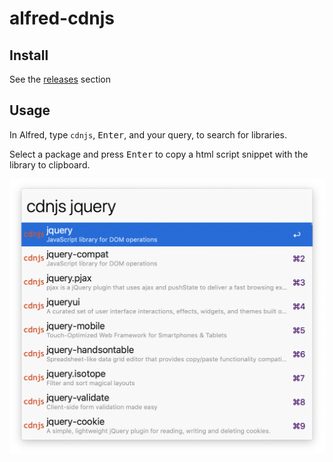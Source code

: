 # alfred-cdnjs

## Install
See the [releases](https://github.com/reinvdwoerd/alfred-cdnjs/releases) section

## Usage
In Alfred, type `cdnjs`, <kbd>Enter</kbd>, and your query, to search for libraries.

Select a package and press <kbd>Enter</kbd> to copy a html script snippet with the library to clipboard.<br>


![](./screenshot.png)
